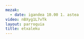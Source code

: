 ```yaml
---
mezak:
  - date: igandea 10.00 1. astea
video: nBXyg1L7vTk
layout: parroquia
title: etxaleku
---
```

